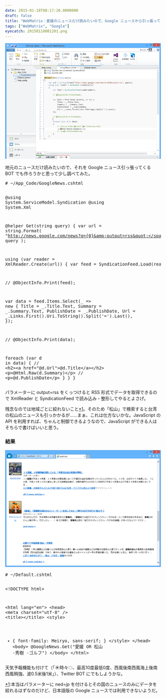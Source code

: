 ```yaml
---
date: 2015-01-18T08:17:20.0000000
draft: false
title: "WebMatrix：愛媛のニュースだけ読みたいので、Google ニュースから引っ張ってくる"
tags: ["WebMatrix", "Google"]
eyecatch: 20150118081201.png
---
```

<p><span itemscope itemtype="http://schema.org/Photograph"><img src="20150118081201.png" alt="f:id:daruyanagi:20150118081201p:plain" title="f:id:daruyanagi:20150118081201p:plain" class="hatena-fotolife" itemprop="image"></span></p><p>地元のニュースだけ読みたいので、それを Google ニュース引っ張ってくる BOT でも作ろうかと思って少し調べてみた。</p>
<pre class="code lang-cs" data-lang="cs" data-unlink># ~/App_Code/GoogleNews.cshtml

@<span class="synStatement">using</span> System.ServiceModel.Syndication
@<span class="synStatement">using</span> System.Xml

@helper Get(<span class="synType">string</span> query)
{
var url = <span class="synType">string</span>.Format(
<span class="synConstant">&quot;http://news.google.com/news?q={0}&amp;output=rss&quot;</span>,
query
);

<span class="synStatement">using</span> (var reader = XmlReader.Create(url))
{
var feed = SyndicationFeed.Load(reader);

<span class="synComment">// @ObjectInfo.Print(feed);</span>

var data = feed.Items.Select(_ =&gt; <span class="synStatement">new</span> {
Title = _.Title.Text,
Summary = _.Summary.Text,
PublishDate = _.PublishDate,
Url = _.Links.First().Uri.ToString().Split(<span class="synConstant">'='</span>).Last(),
});

<span class="synComment">// @ObjectInfo.Print(data);</span>

<span class="synStatement">foreach</span> (var d <span class="synStatement">in</span> data)
{
<span class="synComment">// &lt;h2&gt;&lt;a href=&quot;@d.Url&quot;&gt;@d.Title&lt;/a&gt;&lt;/h2&gt;</span>
&lt;p&gt;@Html.Raw(d.Summary)&lt;/p&gt;
<span class="synComment">// &lt;p&gt;@d.PublishDate&lt;/p&gt;</span>
}
}
}
</pre><p>パラメーターに output=rss をくっつけると RSS 形式でデータを取得できるので XmlReader と SyndicationFeed で読み込み・整形してやるとよさげ。</p><p>残念なのでは地域ごとに絞れないこと<a href="#f-68c7e51c" name="fn-68c7e51c" title="本当はパラメーターに ned=jp を付けるとその国のニュースのみにデータを絞れるはずなのだけど、日本語版の Google ニュースでは利用できないようだ。">*1</a>。そのため「松山」で検索すると台湾の松山のニュースも引っかかるが……まぁ、これは仕方ないかな。JavaScript の API を利用すれば、ちゃんと制御できるようなので、JavaScript ができる人はそちらで書けばいいと思う。</p>

<div class="section">
<h3>結果</h3>
<p><span itemscope itemtype="http://schema.org/Photograph"><img src="20150118080353.png" alt="f:id:daruyanagi:20150118080353p:plain" title="f:id:daruyanagi:20150118080353p:plain" class="hatena-fotolife" itemprop="image"></span><br />
</p>
<pre class="code lang-cs" data-lang="cs" data-unlink># ~/Default.cshtml

&lt;!DOCTYPE html&gt;

&lt;html lang=<span class="synConstant">&quot;en&quot;</span>&gt;
&lt;head&gt;
&lt;meta charset=<span class="synConstant">&quot;utf-8&quot;</span> /&gt;
&lt;title&gt;&lt;/title&gt;
&lt;style&gt;
* {
font-family: Meiryo, sans-serif;
}
&lt;/style&gt;
&lt;/head&gt;
&lt;body&gt;
@GoogleNews.Get(<span class="synConstant">&quot;愛媛 OR 松山 -秀樹 -ゴルフ&quot;</span>)
&lt;/body&gt;
&lt;/html&gt;
</pre><p>天気予報機能も付けて（「☀時々☁、最高10度最低0度、西風後南西風海上後南西風稍強、波0.5米後1米」）、Twitter BOT にでもしようかな。</p>

</div><div class="footnote">
<p class="footnote"><a href="#fn-68c7e51c" name="f-68c7e51c" class="footnote-number">*1</a><span class="footnote-delimiter">:</span><span class="footnote-text">本当はパラメーターに ned=jp を付けるとその国のニュースのみにデータを絞れるはずなのだけど、日本語版の Google ニュースでは利用できないようだ。</span></p>
</div>